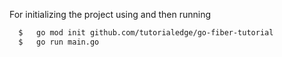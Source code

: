 For initializing the project using and then running

```sh
  $   go mod init github.com/tutorialedge/go-fiber-tutorial
  $   go run main.go
```
